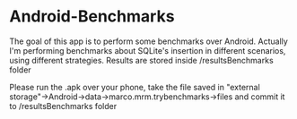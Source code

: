 # Android-Benchmarks

The goal of this app is to perform some benchmarks over Android.
Actually I'm performing benchmarks about SQLite's insertion in different scenarios, using different strategies.
Results are stored inside /resultsBenchmarks folder

Please run the .apk over your phone, take the file saved in "external storage"->Android->data->marco.mrm.trybenchmarks->files and commit it to /resultsBenchmarks folder
